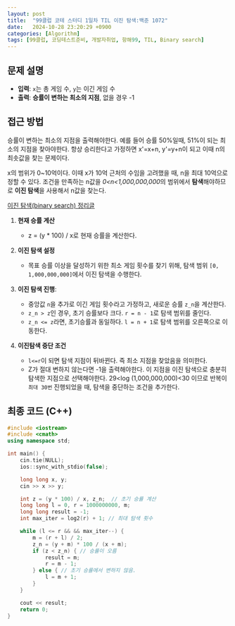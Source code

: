```yaml
---
layout: post
title:  "99클럽 코테 스터디 1일차 TIL 이진 탐색:백준 1072"
date:   2024-10-28 23:20:29 +0900
categories: [Algorithm]
tags: [99클럽, 코딩테스트준비, 개발자취업, 항해99, TIL, Binary search]
---
```


## 문제 설명
- **입력**: `x`는 총 게임 수, `y`는 이긴 게임 수
- **출력**: **승률이 변하는 최소의 지점**, 없을 경우 -1

## 접근 방법
승률이 변하는 최소의 지점을 출력해야한다. 예를 들어 승률 50%일때, 51%이 되는 최소의 지점을 찾아야한다.
항상 승리한다고 가정하면 x'=x+n, y'=y+n이 되고 이때 n의 최솟값을 찾는 문제이다.

x의 범위가 0~10억이다. 이때 x가 10억 근처의 수임을 고려했을 때, n을 최대 10억으로 정할 수 있다.
조건을 만족하는 n값을 *0<n<1,000,000,000*의 범위에서 **탐색**해야하므로 **이진 탐색**을 사용해서 n값을 찾는다.

[이진 탐색(binary search) 정리글](https://178kg78cm.github.io/algorithm/binary%20search/2024/10/28/binary-search.html)

1. **현재 승률 계산**
    - z = (y * 100) / x로 현재 승률을 계산한다.

2. **이진 탐색 설정**   
    - 목표 승률 이상을 달성하기 위한 최소 게임 횟수를 찾기 위해, 탐색 범위 `[0, 1,000,000,000]`에서 이진 탐색을 수행한다.

3. **이진 탐색 진행**:
    - 중앙값 `n`을 추가로 이긴 게임 횟수라고 가정하고, 새로운 승률 `z_n`을 계산한다.
    - `z_n > z`인 경우, 초기 승률보다 크다. `r = n - 1`로 탐색 범위를 줄인다.
    - `z_n <= z`라면, 초기승률과 동일하다. `l = n + 1`로 탐색 범위를 오른쪽으로 이동한다.
4. **이진탐색 중단 조건**  
    - `l<=r`이 되면 탐색 지점이 뒤바뀐다. 즉 최소 지점을 찾았음을 의미한다.
    - Z가 절대 변하지 않는다면 -1을 출력해야한다. 이 지점을 이진 탐색으로 충분히 탐색한 지점으로 선택해야한다. 29<log (1,000,000,000)<30 이므로 반복이 `최대 30번` 진행되었을 때, 탐색을 중단하는 조건을 추가한다.


## 최종 코드 (C++)

```cpp
#include <iostream>
#include <cmath>
using namespace std;

int main() {
    cin.tie(NULL);
    ios::sync_with_stdio(false);

    long long x, y;
    cin >> x >> y;

    int z = (y * 100) / x, z_n;  // 초기 승률 계산
    long long l = 0, r = 1000000000, m;
    long long result = -1;
    int max_iter = log2(r) + 1; // 최대 탐색 횟수

    while (l <= r && && max_iter--) {
        m = (r + l) / 2;
        z_n = (y + m) * 100 / (x + m);
        if (z < z_n) { // 승률이 오름
            result = m;
            r = m - 1;
        } else { // 초기 승률에서 변하지 않음.
            l = m + 1;
        }
    }

    cout << result;
    return 0;
}
```